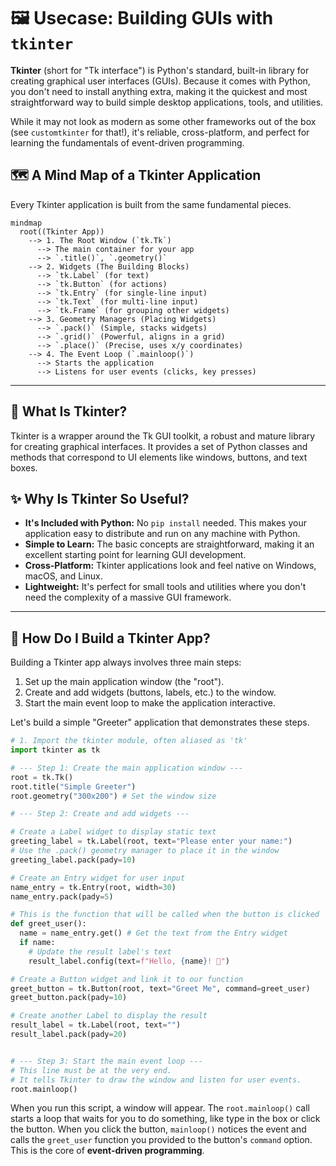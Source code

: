 # 🖼️ Usecase: Building GUIs with `tkinter`

**Tkinter** (short for "Tk interface") is Python's standard, built-in library for creating graphical user interfaces (GUIs). Because it comes with Python, you don't need to install anything extra, making it the quickest and most straightforward way to build simple desktop applications, tools, and utilities.

While it may not look as modern as some other frameworks out of the box (see `customtkinter` for that!), it's reliable, cross-platform, and perfect for learning the fundamentals of event-driven programming.

## 🗺️ A Mind Map of a Tkinter Application

Every Tkinter application is built from the same fundamental pieces.

```mermaid
mindmap
  root((Tkinter App))
    --> 1. The Root Window (`tk.Tk`)
      --> The main container for your app
      --> `.title()`, `.geometry()`
    --> 2. Widgets (The Building Blocks)
      --> `tk.Label` (for text)
      --> `tk.Button` (for actions)
      --> `tk.Entry` (for single-line input)
      --> `tk.Text` (for multi-line input)
      --> `tk.Frame` (for grouping other widgets)
    --> 3. Geometry Managers (Placing Widgets)
      --> `.pack()` (Simple, stacks widgets)
      --> `.grid()` (Powerful, aligns in a grid)
      --> `.place()` (Precise, uses x/y coordinates)
    --> 4. The Event Loop (`.mainloop()`)
      --> Starts the application
      --> Listens for user events (clicks, key presses)
```

---

## 🤔 What Is Tkinter?

Tkinter is a wrapper around the Tk GUI toolkit, a robust and mature library for creating graphical interfaces. It provides a set of Python classes and methods that correspond to UI elements like windows, buttons, and text boxes.

## ✨ Why Is Tkinter So Useful?

*   **It's Included with Python:** No `pip install` needed. This makes your application easy to distribute and run on any machine with Python.
*   **Simple to Learn:** The basic concepts are straightforward, making it an excellent starting point for learning GUI development.
*   **Cross-Platform:** Tkinter applications look and feel native on Windows, macOS, and Linux.
*   **Lightweight:** It's perfect for small tools and utilities where you don't need the complexity of a massive GUI framework.

---

## 🚀 How Do I Build a Tkinter App?

Building a Tkinter app always involves three main steps:
1.  Set up the main application window (the "root").
2.  Create and add widgets (buttons, labels, etc.) to the window.
3.  Start the main event loop to make the application interactive.

Let's build a simple "Greeter" application that demonstrates these steps.

```python
# 1. Import the tkinter module, often aliased as 'tk'
import tkinter as tk

# --- Step 1: Create the main application window ---
root = tk.Tk()
root.title("Simple Greeter")
root.geometry("300x200") # Set the window size

# --- Step 2: Create and add widgets ---

# Create a Label widget to display static text
greeting_label = tk.Label(root, text="Please enter your name:")
# Use the .pack() geometry manager to place it in the window
greeting_label.pack(pady=10)

# Create an Entry widget for user input
name_entry = tk.Entry(root, width=30)
name_entry.pack(pady=5)

# This is the function that will be called when the button is clicked
def greet_user():
  name = name_entry.get() # Get the text from the Entry widget
  if name:
    # Update the result label's text
    result_label.config(text=f"Hello, {name}! 👋")

# Create a Button widget and link it to our function
greet_button = tk.Button(root, text="Greet Me", command=greet_user)
greet_button.pack(pady=10)

# Create another Label to display the result
result_label = tk.Label(root, text="")
result_label.pack(pady=20)


# --- Step 3: Start the main event loop ---
# This line must be at the very end.
# It tells Tkinter to draw the window and listen for user events.
root.mainloop()
```
When you run this script, a window will appear. The `root.mainloop()` call starts a loop that waits for you to do something, like type in the box or click the button. When you click the button, `mainloop()` notices the event and calls the `greet_user` function you provided to the button's `command` option. This is the core of **event-driven programming**.
